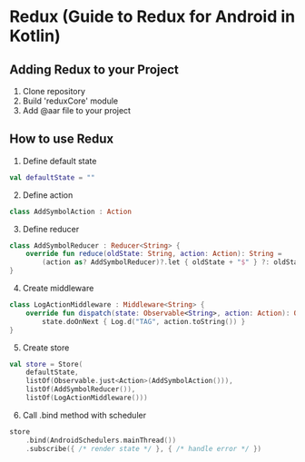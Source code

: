 # Redux (Guide to Redux for Android in Kotlin)

## Adding Redux to your Project

1. Clone repository
2. Build 'reduxCore' module
3. Add @aar file to your project

## How to use Redux

1. Define default state

```kotlin
val defaultState = ""
```

2. Define action

```kotlin
class AddSymbolAction : Action
```

3. Define reducer

```kotlin
class AddSymbolReducer : Reducer<String> {
    override fun reduce(oldState: String, action: Action): String =
        (action as? AddSymbolReducer)?.let { oldState + "$" } ?: oldState 
}
```

4. Create middleware

```kotlin
class LogActionMiddleware : Middleware<String> {
    override fun dispatch(state: Observable<String>, action: Action): Observable<String> =
        state.doOnNext { Log.d("TAG", action.toString()) }
}
```

5. Create store

```kotlin
val store = Store(
    defaultState, 
    listOf(Observable.just<Action>(AddSymbolAction())), 
    listOf(AddSymbolReducer()), 
    listOf(LogActionMiddleware()))

```

6. Call .bind method with scheduler

```kotlin
store
    .bind(AndroidSchedulers.mainThread())
    .subscribe({ /* render state */ }, { /* handle error */ })
```
